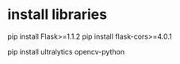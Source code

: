 # install libraries

pip install Flask>=1.1.2
pip install flask-cors>=4.0.1

pip install ultralytics opencv-python
